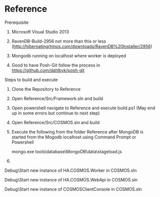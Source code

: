 # Reference

Prerequisite 

 1) Microsoft Visual Studio 2013

 2) RavenDB-Build-2956 not more than this or less (http://hibernatingrhinos.com/downloads/RavenDB%20Installer/2956)

 3) Mongodb running on localhost where worker is deployed
 
 4) Good to have Posh-Git follow the process in https://github.com/dahlbyk/posh-git 
 
     
Steps to build and execute

1) Clone the Repository to Reference

2) Open Reference/Src/Framework.sln and build

3) Open powershell navigate to Reference and execute build.ps1 (May end up in some errors but continue to next step)

4) Open Reference/Src/COSMOS.sln and build

5) Execute the following from the folder Reference after MongoDB is started from the Mogodb localhost using Command Prompt or Powershell


     mongo.exe tools\database\MongoDB\data\stageload.js
     
     
6)

 Debug\Start new instance of HA.COSMOS.Worker in COSMOS.sln
 
 Debug\Start new instance of HA.COSMOS.WebApi in COSMOS.sln
 
 Debug\Start new instance of COSMOSClientConsole in COSMOS.sln
 
 
